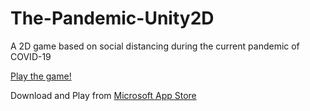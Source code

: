 # The-Pandemic-Unity2D
A 2D game based on social distancing during the current pandemic of COVID-19

[Play the game!](https://justpanthering.github.io/The-Pandemic-Unity2D/)

Download and Play from <a href="https://www.microsoft.com/en-in/p/the-pandemic/9p43scxg6tf4"> Microsoft App Store </a>
